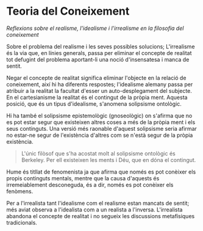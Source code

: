 # Teoria del Coneixement

*Reflexions sobre el realisme, l'idealisme i l'irrealisme en la filosofia del coneixement*

Sobre el problema del realisme i les seves possibles solucions; L'irrealisme és la via que, en línies generals, passa per eliminar el concepte de realitat tot defugint del problema aportant-li una noció d'insensatesa i manca de sentit.

Negar el concepte de realitat significa eliminar l'objecte en la relació de coneixement, així hi ha diferents respostes; l'idealisme alemany passa per atribuir a la realitat la facultat d'esser un auto-desplegament del subjecte. En el cartesianisme la realitat és el contingut de la pròpia ment. Aquesta posició, que és un tipus d'idealisme, s'anomena solipsisme ontològic.

Hi ha també el solipsisme epistemològic (gnoseològic) on s'afirma que no es pot estar segur que existeixen altres coses a més de la pròpia ment i els seus continguts. Una versió més raonable d'aquest solipsisme seria afirmar no estar-ne segur de l'existència d'altres com se n'està segur de la pròpia existència.

> L'únic filòsof que s'ha acostat molt al solipsisme ontològic és Berkeley. Per ell existeixen les ments i Déu, que en dóna el contingut.

Hume és titllat de fenomenista ja que afirma que només es pot conèixer els propis continguts mentals, mentre que la causa d'aquests és irremeiablement desconeguda, és a dir, només es pot conèixer els fenòmens.

Per a l'irrealista tant l'idealisme com el realisme estan mancats de sentit; més aviat observa a l'idealista com a un realista a l'inversa. L'irrealista abandona el concepte de realitat i no segueix les discussions metafísiques tradicionals.
